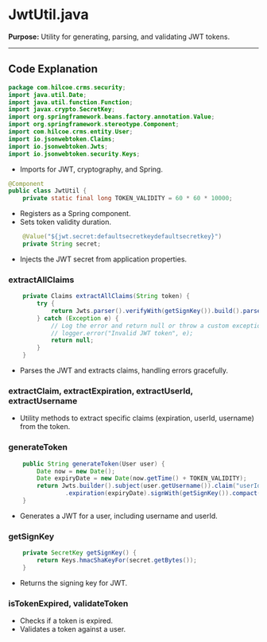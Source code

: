 # JwtUtil.java

**Purpose:**
Utility for generating, parsing, and validating JWT tokens.

---

## Code Explanation

```java
package com.hilcoe.crms.security;
import java.util.Date;
import java.util.function.Function;
import javax.crypto.SecretKey;
import org.springframework.beans.factory.annotation.Value;
import org.springframework.stereotype.Component;
import com.hilcoe.crms.entity.User;
import io.jsonwebtoken.Claims;
import io.jsonwebtoken.Jwts;
import io.jsonwebtoken.security.Keys;
```
- Imports for JWT, cryptography, and Spring.

```java
@Component
public class JwtUtil {
    private static final long TOKEN_VALIDITY = 60 * 60 * 10000;
```
- Registers as a Spring component.
- Sets token validity duration.

```java
    @Value("${jwt.secret:defaultsecretkeydefaultsecretkey}")
    private String secret;
```
- Injects the JWT secret from application properties.

### extractAllClaims

```java
    private Claims extractAllClaims(String token) {
        try {
            return Jwts.parser().verifyWith(getSignKey()).build().parseSignedClaims(token).getPayload();
        } catch (Exception e) {
            // Log the error and return null or throw a custom exception
            // logger.error("Invalid JWT token", e);
            return null;
        }
    }
```
- Parses the JWT and extracts claims, handling errors gracefully.

### extractClaim, extractExpiration, extractUserId, extractUsername

- Utility methods to extract specific claims (expiration, userId, username) from the token.

### generateToken

```java
    public String generateToken(User user) {
        Date now = new Date();
        Date expiryDate = new Date(now.getTime() + TOKEN_VALIDITY);
        return Jwts.builder().subject(user.getUsername()).claim("userId", user.getUserId()).issuedAt(now)
                .expiration(expiryDate).signWith(getSignKey()).compact();
    }
```
- Generates a JWT for a user, including username and userId.

### getSignKey

```java
    private SecretKey getSignKey() {
        return Keys.hmacShaKeyFor(secret.getBytes());
    }
```
- Returns the signing key for JWT.

### isTokenExpired, validateToken

- Checks if a token is expired.
- Validates a token against a user.
